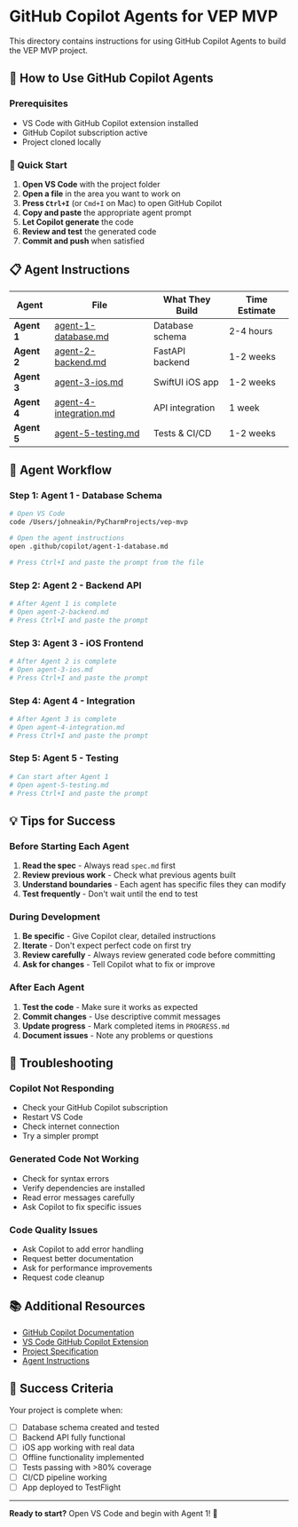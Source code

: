 # GitHub Copilot Agents for VEP MVP

This directory contains instructions for using GitHub Copilot Agents to build the VEP MVP project.

## 🤖 How to Use GitHub Copilot Agents

### Prerequisites
- VS Code with GitHub Copilot extension installed
- GitHub Copilot subscription active
- Project cloned locally

### 🚀 Quick Start

1. **Open VS Code** with the project folder
2. **Open a file** in the area you want to work on
3. **Press `Ctrl+I`** (or `Cmd+I` on Mac) to open GitHub Copilot
4. **Copy and paste** the appropriate agent prompt
5. **Let Copilot generate** the code
6. **Review and test** the generated code
7. **Commit and push** when satisfied

## 📋 Agent Instructions

| Agent | File | What They Build | Time Estimate |
|-------|------|----------------|---------------|
| **Agent 1** | [agent-1-database.md](agent-1-database.md) | Database schema | 2-4 hours |
| **Agent 2** | [agent-2-backend.md](agent-2-backend.md) | FastAPI backend | 1-2 weeks |
| **Agent 3** | [agent-3-ios.md](agent-3-ios.md) | SwiftUI iOS app | 1-2 weeks |
| **Agent 4** | [agent-4-integration.md](agent-4-integration.md) | API integration | 1 week |
| **Agent 5** | [agent-5-testing.md](agent-5-testing.md) | Tests & CI/CD | 1-2 weeks |

## 🎯 Agent Workflow

### Step 1: Agent 1 - Database Schema
```bash
# Open VS Code
code /Users/johneakin/PyCharmProjects/vep-mvp

# Open the agent instructions
open .github/copilot/agent-1-database.md

# Press Ctrl+I and paste the prompt from the file
```

### Step 2: Agent 2 - Backend API
```bash
# After Agent 1 is complete
# Open agent-2-backend.md
# Press Ctrl+I and paste the prompt
```

### Step 3: Agent 3 - iOS Frontend
```bash
# After Agent 2 is complete
# Open agent-3-ios.md
# Press Ctrl+I and paste the prompt
```

### Step 4: Agent 4 - Integration
```bash
# After Agent 3 is complete
# Open agent-4-integration.md
# Press Ctrl+I and paste the prompt
```

### Step 5: Agent 5 - Testing
```bash
# Can start after Agent 1
# Open agent-5-testing.md
# Press Ctrl+I and paste the prompt
```

## 💡 Tips for Success

### Before Starting Each Agent
1. **Read the spec** - Always read `spec.md` first
2. **Review previous work** - Check what previous agents built
3. **Understand boundaries** - Each agent has specific files they can modify
4. **Test frequently** - Don't wait until the end to test

### During Development
1. **Be specific** - Give Copilot clear, detailed instructions
2. **Iterate** - Don't expect perfect code on first try
3. **Review carefully** - Always review generated code before committing
4. **Ask for changes** - Tell Copilot what to fix or improve

### After Each Agent
1. **Test the code** - Make sure it works as expected
2. **Commit changes** - Use descriptive commit messages
3. **Update progress** - Mark completed items in `PROGRESS.md`
4. **Document issues** - Note any problems or questions

## 🔧 Troubleshooting

### Copilot Not Responding
- Check your GitHub Copilot subscription
- Restart VS Code
- Check internet connection
- Try a simpler prompt

### Generated Code Not Working
- Check for syntax errors
- Verify dependencies are installed
- Read error messages carefully
- Ask Copilot to fix specific issues

### Code Quality Issues
- Ask Copilot to add error handling
- Request better documentation
- Ask for performance improvements
- Request code cleanup

## 📚 Additional Resources

- [GitHub Copilot Documentation](https://docs.github.com/en/copilot)
- [VS Code GitHub Copilot Extension](https://marketplace.visualstudio.com/items?itemName=GitHub.copilot)
- [Project Specification](spec.md)
- [Agent Instructions](AGENT_INSTRUCTIONS.md)

## 🎉 Success Criteria

Your project is complete when:
- [ ] Database schema created and tested
- [ ] Backend API fully functional
- [ ] iOS app working with real data
- [ ] Offline functionality implemented
- [ ] Tests passing with >80% coverage
- [ ] CI/CD pipeline working
- [ ] App deployed to TestFlight

---

**Ready to start?** Open VS Code and begin with Agent 1! 🚀